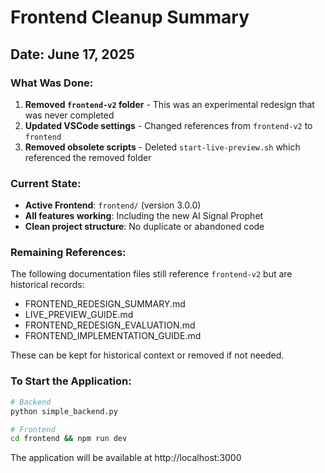 # Frontend Cleanup Summary

## Date: June 17, 2025

### What Was Done:
1. **Removed `frontend-v2` folder** - This was an experimental redesign that was never completed
2. **Updated VSCode settings** - Changed references from `frontend-v2` to `frontend`
3. **Removed obsolete scripts** - Deleted `start-live-preview.sh` which referenced the removed folder

### Current State:
- **Active Frontend**: `frontend/` (version 3.0.0)
- **All features working**: Including the new AI Signal Prophet
- **Clean project structure**: No duplicate or abandoned code

### Remaining References:
The following documentation files still reference `frontend-v2` but are historical records:
- FRONTEND_REDESIGN_SUMMARY.md
- LIVE_PREVIEW_GUIDE.md
- FRONTEND_REDESIGN_EVALUATION.md
- FRONTEND_IMPLEMENTATION_GUIDE.md

These can be kept for historical context or removed if not needed.

### To Start the Application:
```bash
# Backend
python simple_backend.py

# Frontend
cd frontend && npm run dev
```

The application will be available at http://localhost:3000 
